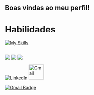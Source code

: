 ## Boas vindas ao meu perfil!

# Habilidades
[![My Skills](https://skillicons.dev/icons?i=java,c,cpp,aws,git,github,maven,vscode)](https://skillicons.dev) 

 ##
 
<div> 

  <a href = "mailto:jproencan@gmail.com"><img src="https://img.shields.io/badge/-Gmail-%23333?style=for-the-badge&logo=gmail&logoColor=white" target="_blank"></a>
  <a href="https://www.linkedin.com/in/joaocproenca" target="_blank"><img src="https://img.shields.io/badge/-LinkedIn-%230077B5?style=for-the-badge&logo=linkedin&logoColor=white" target="_blank"></a>
  <a href="https://instagram.com/joao.proencaa" target="_blank"><img src="https://img.shields.io/badge/-Instagram-%23E4405F?style=for-the-badge&logo=instagram&logoColor=white" target="_blank"></a>           
</div>

[![LinkedIn](https://skillicons.dev/icons?i=linkedin)](https://www.linkedin.com/in/joaocproenca/)
<a href="mailto:SEUEMAIL@gmail.com">
  <img src="https://cdn.jsdelivr.net/gh/simple-icons/simple-icons/icons/gmail.svg" width="48" height="48" alt="Gmail"/>
</a>

[![Gmail Badge](https://img.shields.io/badge/-Gmail-D14836?style=for-the-badge&logo=gmail&logoColor=white)](mailto:SEUEMAIL@gmail.com)


